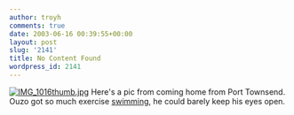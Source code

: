```yaml
---
author: troyh
comments: true
date: 2003-06-16 00:39:55+00:00
layout: post
slug: '2141'
title: No Content Found
wordpress_id: 2141
---
```


[![IMG_1016thumb.jpg](http://www.troyandgay.com/archives/IMG_1016thumb.jpg)](http://www.troyandgay.com/archives/IMG_1016cropped.jpg) Here's a pic from coming home from Port Townsend. Ouzo got so much exercise [swimming](http://www.troyandgay.com/archives/ouzoswim.mov), he could barely keep his eyes open.
